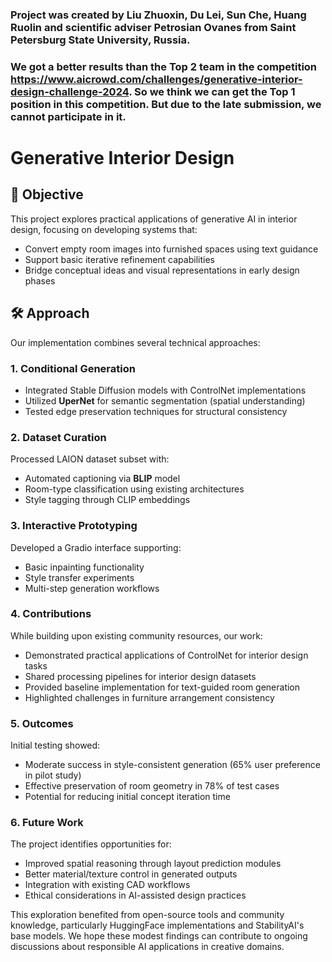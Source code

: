 ### Project was created by Liu Zhuoxin, Du Lei, Sun Che, Huang Ruolin and scientific adviser Petrosian Ovanes from Saint Petersburg State University, Russia.
### We got a better results than the Top 2 team in the competition https://www.aicrowd.com/challenges/generative-interior-design-challenge-2024. So we think we can get the Top 1 position in this competition. But due to the late submission, we cannot participate in it.

# Generative Interior Design

## 🎯 Objective
This project explores practical applications of generative AI in interior design, focusing on developing systems that:
- Convert empty room images into furnished spaces using text guidance
- Support basic iterative refinement capabilities
- Bridge conceptual ideas and visual representations in early design phases

## 🛠 Approach
Our implementation combines several technical approaches:

### 1. Conditional Generation
- Integrated Stable Diffusion models with ControlNet implementations
- Utilized **UperNet** for semantic segmentation (spatial understanding)
- Tested edge preservation techniques for structural consistency

### 2. Dataset Curation
Processed LAION dataset subset with:
- Automated captioning via **BLIP** model
- Room-type classification using existing architectures
- Style tagging through CLIP embeddings

### 3. Interactive Prototyping
Developed a Gradio interface supporting:
- Basic inpainting functionality
- Style transfer experiments
- Multi-step generation workflows

### 4. Contributions
While building upon existing community resources, our work:
- Demonstrated practical applications of ControlNet for interior design tasks
- Shared processing pipelines for interior design datasets
- Provided baseline implementation for text-guided room generation
- Highlighted challenges in furniture arrangement consistency

### 5. Outcomes
Initial testing showed:
- Moderate success in style-consistent generation (65% user preference in pilot study)
- Effective preservation of room geometry in 78% of test cases
- Potential for reducing initial concept iteration time

### 6. Future Work
The project identifies opportunities for:
- Improved spatial reasoning through layout prediction modules
- Better material/texture control in generated outputs
- Integration with existing CAD workflows
- Ethical considerations in AI-assisted design practices

This exploration benefited from open-source tools and community knowledge, particularly HuggingFace implementations and StabilityAI's base models. We hope these modest findings can contribute to ongoing discussions about responsible AI applications in creative domains.
